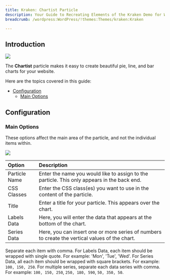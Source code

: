 ```yaml
---
title: Kraken: Chartist Particle
description: Your Guide to Recreating Elements of the Kraken Demo for WordPress
breadcrumb: /wordpress:WordPress/!themes:Themes/kraken:Kraken

---
```


## Introduction

![](assets/particle_chartist1.jpeg)

The **Chartist** particle makes it easy to create beautiful pie, line, and bar charts for your website.

Here are the topics covered in this guide:

* [Configuration](#configuration)
    - [Main Options](#main-options)

## Configuration

### Main Options 

These options affect the main area of the particle, and not the individual items within.

![](assets/particle_chartist2.jpeg)

| Option        | Description                                                                                    |
| :-----        | :-----                                                                                         |
| Particle Name | Enter the name you would like to assign to the particle. This only appears in the back end.    |
| CSS Classes   | Enter the CSS class(es) you want to use in the content of the particle.                        |
| Title         | Enter a title for your particle. This appears over the chart.                                  |
| Labels Data   | Here, you will enter the data that appears at the bottom of the chart.                         |
| Series Data   | Here, you can insert one or more series of numbers to create the vertical values of the chart. |

Separate each item with comma. For Labels Data, each item should be wrapped with single quote. For example: 'Mon', 'Tue', 'Wed'. For Series Data, all each item should be wrapped with square brackets. For example: `100, 150, 250`. For multiple series, separate each data series with comma. For example: `100, 150, 250`, `250, 180, 590`, `50, 350, 50`.

